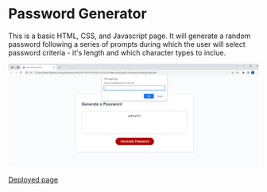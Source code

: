 # Password Generator

This is a basic HTML, CSS, and Javascript page. It will generate a random password following a series of prompts during which the user will select password criteria - it's length and which character types to inclue.

![Screenshot](assets/images/screenshot.png)

[Deployed page](https://mendelism.github.io/password-generator/)